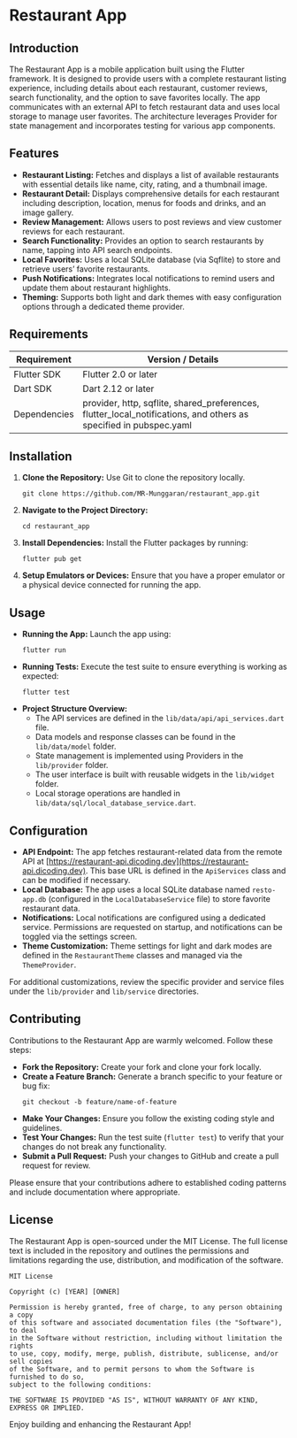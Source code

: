 # Restaurant App

## Introduction
The Restaurant App is a mobile application built using the Flutter framework. It is designed to provide users with a complete restaurant listing experience, including details about each restaurant, customer reviews, search functionality, and the option to save favorites locally. The app communicates with an external API to fetch restaurant data and uses local storage to manage user favorites. The architecture leverages Provider for state management and incorporates testing for various app components.

## Features
- **Restaurant Listing:** Fetches and displays a list of available restaurants with essential details like name, city, rating, and a thumbnail image.
- **Restaurant Detail:** Displays comprehensive details for each restaurant including description, location, menus for foods and drinks, and an image gallery.
- **Review Management:** Allows users to post reviews and view customer reviews for each restaurant.
- **Search Functionality:** Provides an option to search restaurants by name, tapping into API search endpoints.
- **Local Favorites:** Uses a local SQLite database (via Sqflite) to store and retrieve users’ favorite restaurants.
- **Push Notifications:** Integrates local notifications to remind users and update them about restaurant highlights.
- **Theming:** Supports both light and dark themes with easy configuration options through a dedicated theme provider.

## Requirements
| Requirement            | Version / Details                                             |
|------------------------|---------------------------------------------------------------|
| Flutter SDK            | Flutter 2.0 or later                                          |
| Dart SDK               | Dart 2.12 or later                                            |
| Dependencies           | provider, http, sqflite, shared_preferences, flutter_local_notifications, and others as specified in pubspec.yaml |

## Installation
1. **Clone the Repository:**
   Use Git to clone the repository locally.
   ```
   git clone https://github.com/MR-Munggaran/restaurant_app.git
   ```
2. **Navigate to the Project Directory:**
   ```
   cd restaurant_app
   ```
3. **Install Dependencies:**
   Install the Flutter packages by running:
   ```
   flutter pub get
   ```
4. **Setup Emulators or Devices:**
   Ensure that you have a proper emulator or a physical device connected for running the app.

## Usage
- **Running the App:**
  Launch the app using:
  ```
  flutter run
  ```
- **Running Tests:**
  Execute the test suite to ensure everything is working as expected:
  ```
  flutter test
  ```
- **Project Structure Overview:**
  - The API services are defined in the `lib/data/api/api_services.dart` file.
  - Data models and response classes can be found in the `lib/data/model` folder.
  - State management is implemented using Providers in the `lib/provider` folder.
  - The user interface is built with reusable widgets in the `lib/widget` folder.
  - Local storage operations are handled in `lib/data/sql/local_database_service.dart`.

## Configuration
- **API Endpoint:**
  The app fetches restaurant-related data from the remote API at [https://restaurant-api.dicoding.dev](https://restaurant-api.dicoding.dev). This base URL is defined in the `ApiServices` class and can be modified if necessary.
- **Local Database:**
  The app uses a local SQLite database named `resto-app.db` (configured in the `LocalDatabaseService` file) to store favorite restaurant data.
- **Notifications:**
  Local notifications are configured using a dedicated service. Permissions are requested on startup, and notifications can be toggled via the settings screen.
- **Theme Customization:**
  Theme settings for light and dark modes are defined in the `RestaurantTheme` classes and managed via the `ThemeProvider`.
  
For additional customizations, review the specific provider and service files under the `lib/provider` and `lib/service` directories.

## Contributing
Contributions to the Restaurant App are warmly welcomed. Follow these steps:
- **Fork the Repository:** Create your fork and clone your fork locally.
- **Create a Feature Branch:** Generate a branch specific to your feature or bug fix:
  ```
  git checkout -b feature/name-of-feature
  ```
- **Make Your Changes:** Ensure you follow the existing coding style and guidelines.
- **Test Your Changes:** Run the test suite (`flutter test`) to verify that your changes do not break any functionality.
- **Submit a Pull Request:** Push your changes to GitHub and create a pull request for review.

Please ensure that your contributions adhere to established coding patterns and include documentation where appropriate.

## License
The Restaurant App is open-sourced under the MIT License. The full license text is included in the repository and outlines the permissions and limitations regarding the use, distribution, and modification of the software.

```
MIT License

Copyright (c) [YEAR] [OWNER]

Permission is hereby granted, free of charge, to any person obtaining a copy
of this software and associated documentation files (the "Software"), to deal
in the Software without restriction, including without limitation the rights
to use, copy, modify, merge, publish, distribute, sublicense, and/or sell copies
of the Software, and to permit persons to whom the Software is furnished to do so,
subject to the following conditions:

THE SOFTWARE IS PROVIDED "AS IS", WITHOUT WARRANTY OF ANY KIND, EXPRESS OR IMPLIED.
```

Enjoy building and enhancing the Restaurant App!

